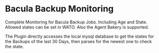 # Bacula Backup Monitoring

Complete Monitoring for Bacula Backup Jobs. Including Age and State.
Allowed states can be set in WATO. Also the Agent Bakery is supported.

The Plugin directly accesses the local mysql database to get the states for the Backups
of the last 30 Days, then parses for the newest one to check the state. 


